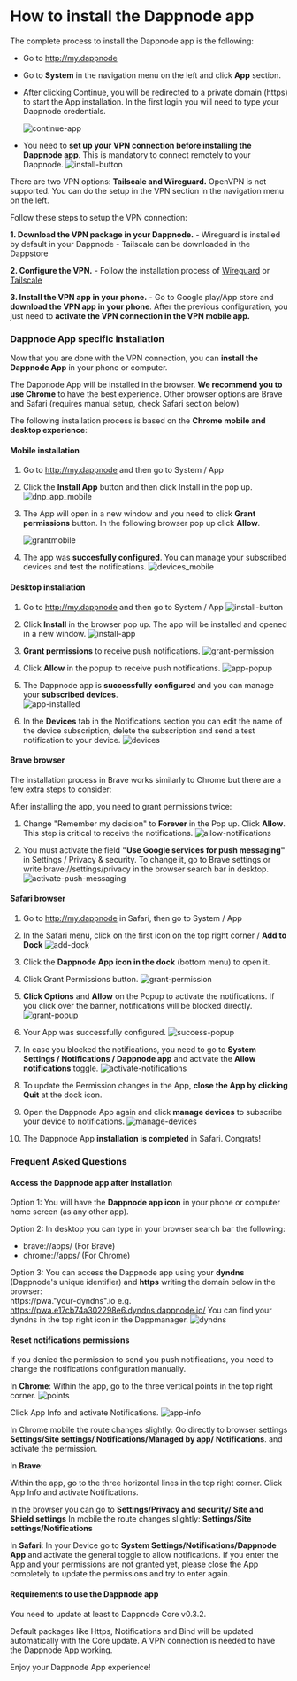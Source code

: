 # How to install the Dappnode app

The complete process to install the Dappnode app is the following: 
- Go to http://my.dappnode
- Go to **System** in the navigation menu on the left and click **App** section. 
- After clicking Continue, you will be redirected to a private domain (https) to start the App installation. In the first login you will need to type your Dappnode credentials. 

    ![continue-app](/img/continue-app.png)

- You need to **set up your VPN connection before installing the Dappnode app**. This is mandatory to connect remotely to your Dappnode.
![install-button](/img/install-button.png)


There are two VPN options: **Tailscale and Wireguard.** OpenVPN is not supported. 
You can do the setup in the VPN section in the navigation menu on the left.

Follow these steps to setup the VPN connection: 

**1. Download the VPN package in your Dappnode.**
    - Wireguard is installed by default in your Dappnode
    - Tailscale can be downloaded in the Dappstore
    
**2. Configure the VPN.**
    - Follow the installation process of [Wireguard](https://docs.dappnode.io/docs/user/access-your-dappnode/vpn/wireguard) or [Tailscale](https://docs.dappnode.io/docs/user/access-your-dappnode/vpn/tailscale)
    
**3. Install the VPN app in your phone.**
    - Go to Google play/App store and **download the VPN app in your phone**. After the previous configuration, you just need to **activate the VPN connection in the VPN mobile app.** 
    
### Dappnode App specific installation

Now that you are done with the VPN connection, you can **install the Dappnode App** in your phone or computer. 

The Dappnode App will be installed in the browser. **We recommend you to use Chrome** to have the best experience. Other browser options are Brave and Safari (requires manual setup, check Safari section below)

The following installation process is based on the **Chrome mobile and desktop experience**: 

#### Mobile installation
1. Go to http://my.dappnode and then go to System / App

2. Click the **Install App** button and then click Install in the pop up. 
![dnp_app_mobile](/img/dnp-app-mobile.png)

3. The App will open in a new window and you need to click **Grant permissions** button. In the following browser pop up click **Allow**.

    ![grantmobile](/img/grant-mobile.png)

4. The app was **succesfully configured**. You can manage your subscribed devices and test the notifications.
![devices_mobile](/img/devices-mobile.png)


#### Desktop installation
1. Go to http://my.dappnode and then go to System / App
![install-button](/img/install-button.png)

2. Click **Install** in the browser pop up. The app will be installed and opened in a new window.
![install-app](/img/install-app.png)

3. **Grant permissions** to receive push notifications. 
![grant-permission](/img/enable-notifications.png)

4. Click **Allow** in the popup to receive push notifications. 
![app-popup](/img/app-popup.png)

5. The Dappnode app is **successfully configured** and you can manage your **subscribed devices**.  
![app-installed](/img/app-success.png)

6. In the **Devices** tab in the Notifications section you can edit the name of the device subscription, delete the subscription and send a test notification to your device. 
![devices](/img/devices.png)


#### Brave browser
The installation process in Brave works similarly to Chrome but there are a few extra steps to consider: 

After installing the app, you need to grant permissions twice: 

1. Change "Remember my decision" to **Forever** in the Pop up. Click **Allow**. This step is critical to receive the notifications. 
![allow-notifications](/img/allow-notifications.png)

2. You must activate the field **"Use Google services for push messaging"** in Settings / Privacy & security. To change it, go to Brave settings or write brave://settings/privacy in the browser search bar in desktop. 
![activate-push-messaging](/img/brave-settings.png)

#### Safari browser

1. Go to http://my.dappnode in Safari, then go to System / App 
2. In the Safari menu, click on the first icon on the top right corner / **Add to Dock**
![add-dock](/img/add-to-dock.png)

3. Click the **Dappnode App icon in the dock** (bottom menu) to open it. 
4. Click Grant Permissions button.
![grant-permission](/img/enable-notifications.png)

5. **Click Options** and **Allow** on the Popup to activate the notifications. If you click over the banner, notifications will be blocked directly. 
![grant-popup](/img/safari-popup.png)

6. Your App was successfully configured.
![success-popup](/img/app-success.png)

7. In case you blocked the notifications, you need to go to **System Settings / Notifications / Dappnode app** and activate the **Allow notifications** toggle.
![activate-notifications](/img/activate-notifications.png)

8. To update the Permission changes in the App, **close the App by clicking Quit** at the dock icon.
    
9. Open the Dappnode App again and click **manage devices** to subscribe your device to notifications. 
![manage-devices](/img/manage-devices.png)

10. The Dappnode App **installation is completed** in Safari. Congrats! 


### Frequent Asked Questions

#### Access the Dappnode app after installation

Option 1: You will have the **Dappnode app icon** in your phone or computer home screen (as any other app).

Option 2: In desktop you can type in your browser search bar the following: 
- brave://apps/ (For Brave)
- chrome://apps/ (For Chrome)

Option 3: You can access the Dappnode app using your **dyndns** (Dappnode's unique identifier) and **https** writing the domain below in the browser:  
https://pwa."your-dyndns".io
e.g. https://pwa.e17cb74a302298e6.dyndns.dappnode.io/
You can find your dyndns in the top right icon in the Dappmanager.
![dyndns](/img/dyndns.png)


#### Reset notifications permissions

If you denied the permission to send you push notifications, you need to change the notifications configuration manually.

In **Chrome**: 
Within the app, go to the three vertical points in the top right corner. 
![points](/img/three-points.png)

Click App Info and activate Notifications. 
![app-info](/img/app-info.png)

In Chrome mobile the route changes slightly: 
Go directly to browser settings **Settings/Site settings/ Notifications/Managed by app/ Notifications**. and activate the permission. 

In **Brave**:

Within the app, go to the three horizontal lines in the top right corner. 
Click App Info and activate Notifications. 

In the browser you can go to **Settings/Privacy and security/ Site and Shield settings** 
In mobile the route changes slightly: **Settings/Site settings/Notifications**

In **Safari**:
In your Device go to **System Settings/Notifications/Dappnode App** and activate the general toggle to allow notifications. If you enter the App and your permissions are not granted yet, please close the App completely to update the permissions and try to enter again. 
 
#### Requirements to use the Dappnode app

You need to update at least to Dappnode Core v0.3.2.

Default packages like Https, Notifications and Bind will be updated automatically with the Core update.
A VPN connection is needed to have the Dappnode App working.

Enjoy your Dappnode App experience! 

